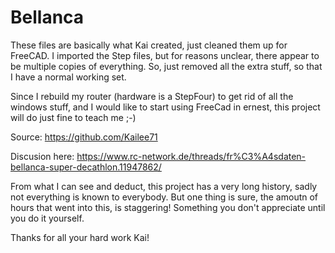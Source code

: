 # Bellanca
These files are basically what Kai created, just cleaned them up for FreeCAD. 
I imported the Step files, but for reasons unclear, there appear to be multiple copies of everything. So, just removed all the extra stuff, so that I have a normal working set. 

Since I rebuild my router (hardware is a StepFour) to get rid of all the windows stuff, and I would like to start using FreeCad in ernest, this project will do just fine to teach me ;-)

Source: https://github.com/Kailee71

Discusion here: https://www.rc-network.de/threads/fr%C3%A4sdaten-bellanca-super-decathlon.11947862/

From what I can see and deduct, this project has a very long history, sadly not everything is known to everybody. But one thing is sure, the amoutn of hours that went into this, is staggering! Something you don't appreciate until you do it yourself.

Thanks for all your hard work Kai!

